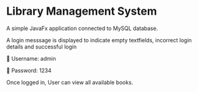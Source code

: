 # Library Management System

A simple JavaFx application connected to MySQL database.

A login messsage is displayed to indicate empty textfields, incorrect login details and successful login

🎅 Username: admin

🔐 Password: 1234

Once logged in, User can view all available books.
